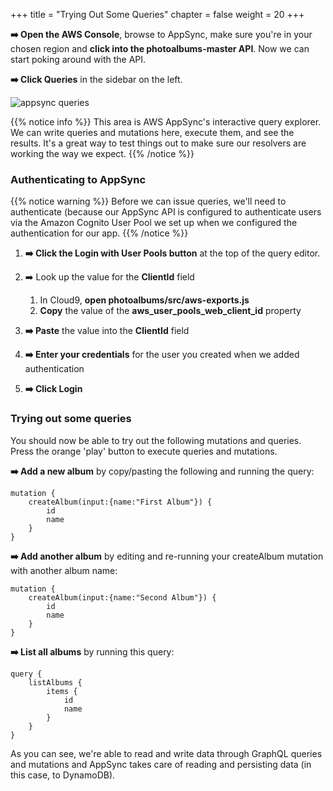 +++
title = "Trying Out Some Queries"
chapter = false
weight = 20
+++


**➡️ Open the AWS Console**, browse to AppSync, make sure you're in your chosen region and **click into the photoalbums-master API**. Now we can start poking around with the API.

**➡️ Click Queries** in the sidebar on the left.

![appsync queries](/images/appsync_queries.png?classes=border)

{{% notice info %}}
This area is AWS AppSync's interactive query explorer. We can write queries and mutations here, execute them, and see the results. It's a great way to test things out to make sure our resolvers are working the way we expect.
{{% /notice %}}

### Authenticating to AppSync

{{% notice warning %}}
Before we can issue queries, we'll need to authenticate (because our AppSync API is configured to authenticate users via the Amazon Cognito User Pool we set up when we configured the authentication for our app.
{{% /notice %}}

1. **➡️ Click the Login with User Pools button** at the top of the query editor.

1. ➡️ Look up the value for the **ClientId** field
    1.  In Cloud9, **open photoalbums/src/aws-exports.js**
    2.  **Copy** the value of the **aws_user_pools_web_client_id** property

1. **➡️ Paste** the value into the **ClientId** field

1. **➡️ Enter your credentials** for the user you created when we added authentication

1. **➡️ Click Login**

### Trying out some queries

You should now be able to try out the following mutations and queries. Press the orange 'play' button to execute queries and mutations.

**➡️ Add a new album** by copy/pasting the following and running the query:

    mutation {
        createAlbum(input:{name:"First Album"}) {
            id
            name
        }
    }

**➡️ Add another album** by editing and re-running your createAlbum mutation with another album name:

    mutation {
        createAlbum(input:{name:"Second Album"}) {
            id
            name
        }
    }

**➡️ List all albums** by running this query:

    query {
        listAlbums {
            items {
                id
                name
            }
        }
    }

As you can see, we're able to read and write data through GraphQL queries and mutations and AppSync takes care of reading and persisting data (in this case, to DynamoDB).